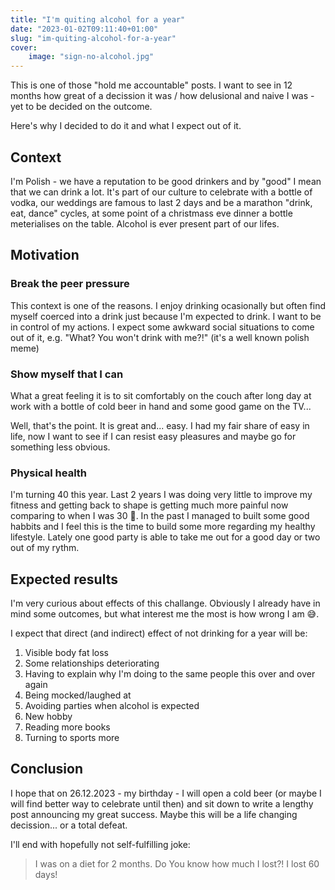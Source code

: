 ```yaml
---
title: "I'm quiting alcohol for a year"
date: "2023-01-02T09:11:40+01:00"
slug: "im-quiting-alcohol-for-a-year"
cover:
    image: "sign-no-alcohol.jpg"
---
```


This is one of those "hold me accountable" posts.
I want to see in 12 months how great of a decission it was / how delusional and naive I was - yet to be decided on the outcome.

Here's why I decided to do it and what I expect out of it.

<!--more-->

## Context

I'm Polish - we have a reputation to be good drinkers and by "good" I mean that we can drink a lot.
It's part of our culture to celebrate with a bottle of vodka, our weddings are famous to last 2 days and be a marathon "drink, eat, dance" cycles, at some point of a christmass eve dinner a bottle meterialises on the table.
Alcohol is ever present part of our lifes.

## Motivation

### Break the peer pressure

This context is one of the reasons.
I enjoy drinking ocasionally but often find myself coerced into a drink just because I'm expected to drink.
I want to be in control of my actions.
I expect some awkward social situations to come out of it, e.g. "What? You won't drink with me?!" (it's a well known polish meme)

### Show myself that I can

What a great feeling it is to sit comfortably on the couch after long day at work with a bottle of cold beer in hand and some good game on the TV... 

Well, that's the point. It is great and... easy.
I had my fair share of easy in life, now I want to see if I can resist easy pleasures and maybe go for something less obvious.

### Physical health

I'm turning 40 this year.
Last 2 years I was doing very little to improve my fitness and getting back to shape is getting much more painful now comparing to when I was 30 🥲.
In the past I managed to built some good habbits and I feel this is the time to build some more regarding my healthy lifestyle.
Lately one good party is able to take me out for a good day or two out of my rythm.

## Expected results

I'm very curious about effects of this challange.
Obviously I already have in mind some outcomes, but what interest me the most is how wrong I am 😅.

I expect that direct (and indirect) effect of not drinking for a year will be:

1. Visible body fat loss
1. Some relationships deteriorating
1. Having to explain why I'm doing to the same people this over and over again
1. Being mocked/laughed at
1. Avoiding parties when alcohol is expected
1. New hobby
1. Reading more books
1. Turning to sports more

## Conclusion

I hope that on 26.12.2023 - my birthday - I will open a cold beer (or maybe I will find better way to celebrate until then) and sit down to write a lengthy post announcing my great success.
Maybe this will be a life changing decission... or a total defeat.

I'll end with hopefully not self-fulfilling joke:

> I was on a diet for 2 months. Do You know how much I lost?! I lost 60 days!
